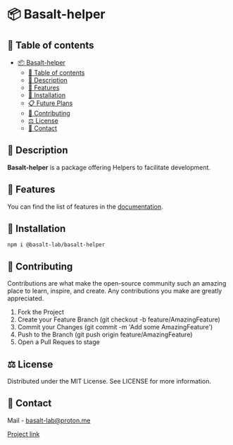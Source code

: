 # 📦 Basalt-helper

## 📌 Table of contents

- [📦 Basalt-helper](#-basalt-helper)
  - [📌 Table of contents](#-table-of-contents)
  - [📝 Description](#-description)
  - [🌟 Features](#-features)
  - [🔧 Installation](#-installation)
  - [📋 Future Plans](#-future-plans)
  - [👥 Contributing](#-contributing)
  - [⚖️ License](#-license)
  - [📧 Contact](#-contact)

## 📝 Description

**Basalt-helper** is a package offering Helpers to facilitate development.

## 🌟 Features

You can find the list of features in the [documentation](https://basalt-lab.github.io/basalt-doc/index.html).

## 🔧 Installation

```
npm i @basalt-lab/basalt-helper
```

## 👥 Contributing

Contributions are what make the open-source community such an amazing place to learn, inspire, and create. Any contributions you make are greatly appreciated.

1. Fork the Project 
2. Create your Feature Branch (git checkout -b feature/AmazingFeature)
3. Commit your Changes (git commit -m 'Add some AmazingFeature')
4. Push to the Branch (git push origin feature/AmazingFeature)
5. Open a Pull Reques to stage

## ⚖️ License

  Distributed under the MIT License. See LICENSE for more information.

## 📧 Contact

Mail - [basalt-lab@proton.me](basalt-lab@proton.me)

[Project link](https://github.com/Basalt-Lab/basalt-helper)
